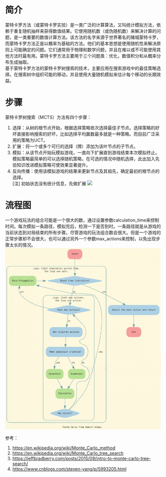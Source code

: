 # 简介
蒙特卡罗方法（或蒙特卡罗实验）是一类广泛的计算算法，又叫统计模拟方法，依赖于重复随机抽样来获得数值结果。它使用随机数（或伪随机数）来解决计算的问题，是一类重要的数值计算方法。该方法的名字来源于世界著名的赌城蒙特卡罗，而蒙特卡罗方法正是以概率为基础的方法。他们的基本思想是使用随机性来解决原则上可能确定的问题。它们通常用于物理和数学问题，并且在难以或不可能使用其他方法时最有用。蒙特卡罗方法主要用于三个问题类：优化，数值积分和从概率分布生成抽取。  
基于蒙特卡罗方法的蒙特卡罗树搜索的技术，主要应用在搜索游戏中的最佳策略选择。在搜索树中组织可能的移动，并且使用大量随机模拟来估计每个移动的长期效益。
# 步骤
蒙特卡罗树搜索（MCTS）方法有四个步骤：  
1. 选择：从树的根节点开始，根据选择策略依次选择最佳子节点。选择策略的好坏直接影响搜索的好坏，比如选择平均赢数最多就是一种策略。而目前广泛采用的策略为UCT。 
2. 扩展：将一个或多个可行的选择（牌）添加为该叶节点的子节点。  
3. 模拟：从该节点开始玩模拟游戏，一直向下扩展直到游戏结束本次模拟终止。模拟策略最简单的可以选择随机策略，在可选的情况中随机选择，此出加入先验知识改进模拟策略可使效果显著提升。
4. 反向传播：使用该模拟游戏的结果来更新节点及其祖先，确定最初的根节点的选择。    
[注] 初始状态没有统计信息，先做扩展
![](img/MTsteps.png)
# 流程图
一个游戏玩法的组合可能是一个很大的数，通过设置参数calculation_time来控制时间。每次模拟一条路径，模拟完后，检测一下是否到时。一条路径就是从游戏的当前状态到对局结束的所有步骤。尽管游戏的玩法组合数会很大。但是一个游戏的正常步骤却不会很大，也可以通过另外一个参数max_actions来控制，以免出现步骤太长的情况。  
![](img/flowChart.png)

参考：
1. https://en.wikipedia.org/wiki/Monte_Carlo_method
2. https://en.wikipedia.org/wiki/Monte_Carlo_tree_search
3. https://jeffbradberry.com/posts/2015/09/intro-to-monte-carlo-tree-search/
4. https://www.cnblogs.com/steven-yang/p/5993205.html